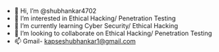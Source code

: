 - 👋 Hi, I’m @shubhankar4702
- 👀 I’m interested in Ethical Hacking/ Penetration Testing
- 🌱 I’m currently learning Cyber Security/ Ethical Hacking
- 💞️ I’m looking to collaborate on Ethical Hacking/ Penetration Testing
- 📫 Gmail- kapseshubhankar1@gmail.com
